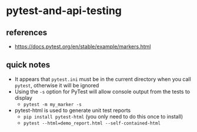 # pytest-and-api-testing


## references

* https://docs.pytest.org/en/stable/example/markers.html


## quick notes

* It appears that `pytest.ini` must be in the current directory when you call `pytest`, otherwise it will be ignored
* Using the `-s` option for PyTest will allow console output from the tests to display
  * `pytest -m my_marker -s`
* pytest-html is used to generate unit test reports
  * `pip install pytest-html` (you only need to do this once to install)
  * `pytest --html=demo_report.html --self-contained-html`
